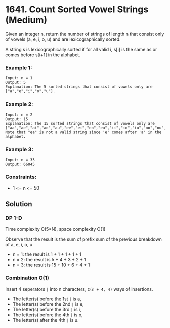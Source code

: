 # 1641. Count Sorted Vowel Strings (Medium)

Given an integer n, return the number of strings of length n that consist only of vowels (a, e, i, o, u) and are lexicographically sorted.

A string s is lexicographically sorted if for all valid i, s[i] is the same as or comes before s[i+1] in the alphabet.

### Example 1:

```
Input: n = 1
Output: 5
Explanation: The 5 sorted strings that consist of vowels only are ["a","e","i","o","u"].
```

### Example 2:

```
Input: n = 2
Output: 15
Explanation: The 15 sorted strings that consist of vowels only are
["aa","ae","ai","ao","au","ee","ei","eo","eu","ii","io","iu","oo","ou","uu"].
Note that "ea" is not a valid string since 'e' comes after 'a' in the alphabet.
```

### Example 3:

```
Input: n = 33
Output: 66045
```

### Constraints:

- 1 <= n <= 50

## Solution

### DP 1-D

Time complexity O(5\*N), space complexity O(1)

Observe that the result is the sum of prefix sum of the previous breakdown of a, e, i, o, u

- n = 1: the result is 1 + 1 + 1 + 1 + 1
- n = 2: the result is 5 + 4 + 3 + 2 + 1
- n = 3: the result is 15 + 10 + 6 + 4 + 1

### Combination O(1)

Insert 4 seperators `|` into n characters, `C(n + 4, 4)` ways of insertions.

- The letter(s) before the 1st `|` is a,
- The letter(s) before the 2nd `|` is e,
- The letter(s) before the 3rd `|` is i,
- The letter(s) before the 4th `|` is o,
- The letter(s) after the 4th `|` is u.
